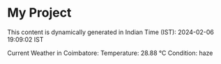 # My Project

This content is dynamically generated in Indian Time (IST): 2024-02-06 19:09:02 IST


Current Weather in Coimbatore:
Temperature: 28.88 °C
Condition: haze
